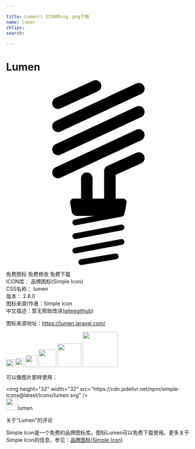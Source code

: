 ```yaml
---

title: Lumen() ICON转svg、png下载
name: lumen
zhTips: 
search: 

---
```


# Lumen  <small style="font-size: 60%;font-weight: 100"></small>

<div id="svg" class="svg-wrap">
<svg role="img" viewBox="0 0 24 24" xmlns="http://www.w3.org/2000/svg"><title>Lumen icon</title><path d="M11.652 0a.75.75 0 0 0-.342.072l-4.878 2.23a.75.75 0 1 0 .624 1.366l4.878-2.23A.75.75 0 0 0 11.652 0zm5.624.354a.75.75 0 0 0-.341.074L6.428 5.306a.75.75 0 0 0 .632 1.362L17.566 1.79a.75.75 0 0 0-.29-1.436zm0 3.002a.75.75 0 0 0-.341.074L6.428 8.308A.75.75 0 0 0 7.06 9.67l10.506-4.88a.75.75 0 0 0-.29-1.435zm0 3.002a.75.75 0 0 0-.341.074L6.428 11.31a.75.75 0 0 0 .632 1.361l10.506-4.878a.75.75 0 0 0-.29-1.435zm.009 3.002a.75.75 0 0 0-.342.07l-3.753 1.688a.75.75 0 0 0-.442.685v3.518a.75.75 0 0 0 .001.047h-1.503a.75.75 0 0 0 0-.047v-2.58a.75.75 0 0 0-.761-.761.75.75 0 0 0-.74.761v2.58a.75.75 0 0 0 .002.047h-.94a.461.461 0 0 0-.47.555l.19 1.14a.687.687 0 0 0 .656.556h2.28l-2.537.476a.375.375 0 1 0 .139.737l6.003-1.126a.375.375 0 0 0 .307-.41.625.625 0 0 0 .092-.232l.19-1.141a.461.461 0 0 0-.47-.555h-.94a.75.75 0 0 0 .002-.047v-3.033l3.31-1.49a.75.75 0 0 0-.274-1.438zm-2.292 9.384a.375.375 0 0 0-.063.007l-6.004 1.126a.375.375 0 1 0 .139.737l6.003-1.125a.375.375 0 0 0-.075-.745zm0 1.876a.375.375 0 0 0-.063.008l-6.004 1.125a.375.375 0 1 0 .139.737l6.003-1.125a.375.375 0 0 0-.075-.745zm-.743 1.876a.375.375 0 0 0-.064.006l-4.471.751a.375.375 0 1 0 .124.74l4.472-.75a.375.375 0 0 0-.061-.747z"/></svg>
</div>
<detail full-name='lumen'></detail>

<div class="detail-page">
<p>
<span><span class="badge-success badge">免费图标</span> <span class="badge-success badge">免费修改</span>  <span class="badge-success badge">免费下载</span> </span>
<br/>
<span>
ICON库：
<span class="badge-secondary badge">品牌图标(Simple Icon)</span> 
</span>
<br/>
<span>
CSS名称：
<span class="badge-secondary badge">lumen</span> 
</span>

<br/>
<span>
版本：
<span class="badge-secondary badge">2.8.0</span> 
</span>
<br/>
<span>图标来源/作者：<span class="badge-light badge">Simple Icon</span></span> 
<br/>
<span class="zh-detail">中文描述：暂无<span class="help-link"><span>帮助改进</span>(<a href="https://gitee.com/liuwave/icon-helper/edit/master/json/brands/lumen.json" target="_blank" rel="noopener noreferrer">gitee</a><a href="https://github.com/liuwave/icon-helper/edit/master/json/brands/lumen.json" target="_blank" rel="noopener noreferrer">github</a></span>)</span><br/>
</p>
</div><div class="description description alert alert-light"><p>图标来源地址：<a href="https://lumen.laravel.com/" target="_blank" rel="noopener noreferrer">https://lumen.laravel.com/</a></p></div>
<div class="alert alert-dark">
<img height="21" width="21" src="https://cdn.jsdelivr.net/npm/simple-icons@latest/icons/lumen.svg" />
<img height="24" width="24" src="https://cdn.jsdelivr.net/npm/simple-icons@latest/icons/lumen.svg" />
<img height="32" width="32" src="https://cdn.jsdelivr.net/npm/simple-icons@latest/icons/lumen.svg" />
<img height="48" width="48" src="https://cdn.jsdelivr.net/npm/simple-icons@latest/icons/lumen.svg" />
<img height="64" width="64" src="https://cdn.jsdelivr.net/npm/simple-icons@latest/icons/lumen.svg" />
<img height="96" width="96" src="https://cdn.jsdelivr.net/npm/simple-icons@latest/icons/lumen.svg" />

</div>
<div>
  <p>可以像图片那样使用：    
  </p>
  <div class="alert alert-primary" style="font-size: 14px">
    &lt;img height="32" width="32" src="https://cdn.jsdelivr.net/npm/simple-icons@latest/icons/lumen.svg" /&gt;
    <copy-btn content='<img height="32" width="32" src="https://cdn.jsdelivr.net/npm/simple-icons@latest/icons/lumen.svg" />'></copy-btn>
  </div>
  <div class="alert alert-secondary">
    <img height="32" width="32" src="https://cdn.jsdelivr.net/npm/simple-icons@latest/icons/lumen.svg" />lumen
    <copy-btn content="lumen" btn-title="复制图标名称"></copy-btn>
  </div>
</div>

<Vssue title="关于“Lumen”的评论" >关于“Lumen”的评论</Vssue>


<div><p>Simple Icon是一个免费的品牌图标库。图标Lumen可以免费下载使用。更多关于  Simple Icon的信息，参见：<a target="_blank" href="https://iconhelper.cn/brands.html">品牌图标(Simple Icon)</a>
</p></div>
